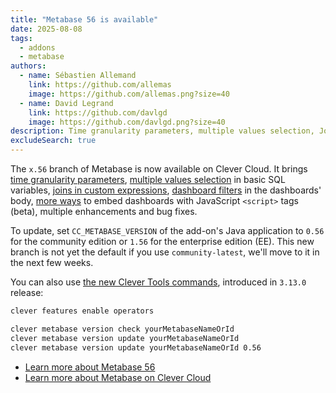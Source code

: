 ```yaml
---
title: "Metabase 56 is available"
date: 2025-08-08
tags:
  - addons
  - metabase
authors:
  - name: Sébastien Allemand
    link: https://github.com/allemas
    image: https://github.com/allemas.png?size=40
  - name: David Legrand
    link: https://github.com/davlgd
    image: https://github.com/davlgd.png?size=40
description: Time granularity parameters, multiple values selection, Joins in custom expressions, Dashboard filters, and more
excludeSearch: true
---
```


The `x.56` branch of Metabase is now available on Clever Cloud. It brings [time granularity parameters](https://www.metabase.com/docs/master/questions/native-editor/time-grouping-parameters), [multiple values selection](https://www.metabase.com/docs/master/questions/native-editor/basic-sql-parameters#basic-variable-that-allows-people-to-select-multiple-values) in basic SQL variables, [joins in custom expressions](https://www.metabase.com/docs/master/questions/query-builder/join#joins-with-custom-expressions), [dashboard filters](https://www.metabase.com/docs/master/dashboard/dashboard-filters) in the dashboards' body, [more ways](https://www.notion.so/metabase/Public-Customer-Docs-for-New-Iframe-Embedding-21e69354c90180228015f4daa5ce80fd) to embed dashboards with JavaScript `<script>` tags (beta), multiple enhancements and bug fixes.

To update, set `CC_METABASE_VERSION` of the add-on's Java application to `0.56` for the community edition or `1.56` for the enterprise edition (EE). This new branch is not yet the default if you use `community-latest`, we'll move to it in the next few weeks.

You can also use [the new Clever Tools commands](/developers/doc/cli/operators/), introduced in `3.13.0` release:

```bash
clever features enable operators

clever metabase version check yourMetabaseNameOrId
clever metabase version update yourMetabaseNameOrId
clever metabase version update yourMetabaseNameOrId 0.56
```

- [Learn more about Metabase 56](https://www.metabase.com/changelog/56)
- [Learn more about Metabase on Clever Cloud](/developers/doc/addons/metabase/)
